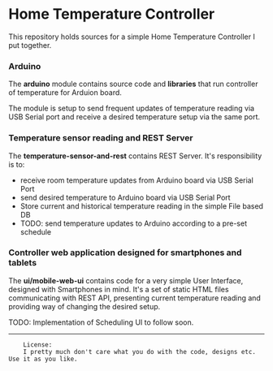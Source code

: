 Home Temperature Controller
===========================


This repository holds sources for a simple Home Temperature Controller I put together.



### Arduino

The **arduino** module contains source code and **libraries** that run controller of temperature for Arduion board.

The module is setup to send frequent updates of temperature reading via USB Serial port and receive a desired temperature setup via the same port.


### Temperature sensor reading and REST Server

The **temperature-sensor-and-rest** contains REST Server. 
It's responsibility is to:

* receive room temperature updates from Arduino board via USB Serial Port
* send desired temperature to Arduino board via USB Serial Port
* Store current and historical temperature reading in the simple File based DB
* TODO: send temperature updates to Arduino according to a pre-set schedule

### Controller web application designed for smartphones and tablets

The **ui/mobile-web-ui** contains code for a very simple User Interface, designed with Smartphones in mind. 
It's a set of static HTML files communicating with REST API, presenting current temperature reading and providing way of changing the desired setup.

TODO: Implementation of Scheduling UI to follow soon.


----




        License:
        I pretty much don't care what you do with the code, designs etc. Use it as you like.